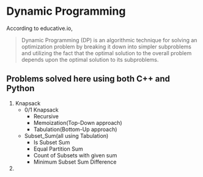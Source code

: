 # Dynamic Programming

According to educative.io,

> Dynamic Programming (DP) is an algorithmic technique for solving an optimization problem by breaking it down into simpler subproblems and utilizing the fact that the optimal solution to the overall problem depends upon the optimal solution to its subproblems.

## Problems solved here using both C++ and Python

1. Knapsack
    * 0/1 Knapsack
        * Recursive
        * Memoization(Top-Down approach)
        * Tabulation(Bottom-Up approach)
    * Subset_Sum(all using Tabulation)
        * Is Subset Sum
        * Equal Partition Sum
        * Count of Subsets with given sum
        * Minimum Subset Sum Difference
2. 